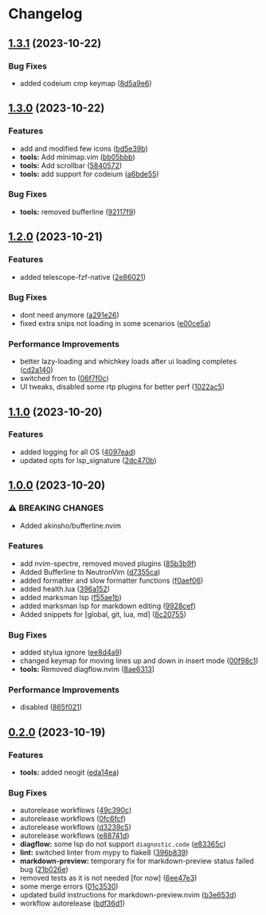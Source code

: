 # Changelog

## [1.3.1](https://github.com/daUnknownCoder/NeutronVim/compare/v1.3.0...v1.3.1) (2023-10-22)


### Bug Fixes

* added codeium cmp keymap ([8d5a9e6](https://github.com/daUnknownCoder/NeutronVim/commit/8d5a9e6aa8395d46ece5f6a26822c3c12debdaff))

## [1.3.0](https://github.com/daUnknownCoder/NeutronVim/compare/v1.2.0...v1.3.0) (2023-10-22)


### Features

* add and modified few icons ([bd5e39b](https://github.com/daUnknownCoder/NeutronVim/commit/bd5e39bc944cf96198ce42686ff1551d6c0c3bd5))
* **tools:** Add minimap.vim ([bb05bbb](https://github.com/daUnknownCoder/NeutronVim/commit/bb05bbbe367e7d8e372a1dab1f74b1a2b30732d6))
* **tools:** Add scrollbar ([5840572](https://github.com/daUnknownCoder/NeutronVim/commit/5840572d29cc88e5d6a9f923ac55bf0db81c7192))
* **tools:** add support for codeium ([a6bde55](https://github.com/daUnknownCoder/NeutronVim/commit/a6bde55c74e4958db1497cdb39c34d9fe253e4ca))


### Bug Fixes

* **tools:** removed bufferline ([92117f9](https://github.com/daUnknownCoder/NeutronVim/commit/92117f9d05fb091741daa43931c42988ef9e612e))

## [1.2.0](https://github.com/daUnknownCoder/NeutronVim/compare/v1.1.0...v1.2.0) (2023-10-21)


### Features

* added telescope-fzf-native ([2e86021](https://github.com/daUnknownCoder/NeutronVim/commit/2e86021c72ea655dcb2069e13b71e00516a9fe4d))


### Bug Fixes

* dont need  anymore ([a291e26](https://github.com/daUnknownCoder/NeutronVim/commit/a291e268a8736fc5d9a5af3d972566325d86bb30))
* fixed extra snips not loading in some scenarios ([e00ce5a](https://github.com/daUnknownCoder/NeutronVim/commit/e00ce5a3730b845d558dc80eea4331079c23060a))


### Performance Improvements

* better lazy-loading and whichkey loads after ui loading completes ([cd2a140](https://github.com/daUnknownCoder/NeutronVim/commit/cd2a1402cf09af942c8a4b190a0c828abf0c45dd))
* switched from  to ([06f7f0c](https://github.com/daUnknownCoder/NeutronVim/commit/06f7f0cf16dc2d41c34644461249c5e863f2e203))
* UI tweaks, disabled some rtp plugins for better perf ([1022ac5](https://github.com/daUnknownCoder/NeutronVim/commit/1022ac5ef1a81988b1e61ebc24ec0c1753a65a17))

## [1.1.0](https://github.com/daUnknownCoder/NeutronVim/compare/v1.0.0...v1.1.0) (2023-10-20)


### Features

* added logging for all OS ([4097ead](https://github.com/daUnknownCoder/NeutronVim/commit/4097ead4c064bcc33027465527c122355ab035a8))
* updated opts for lsp_signature ([2dc470b](https://github.com/daUnknownCoder/NeutronVim/commit/2dc470b4340682d6ed5af0207995b1e942533399))

## [1.0.0](https://github.com/daUnknownCoder/NeutronVim/compare/v0.2.0...v1.0.0) (2023-10-20)


### ⚠ BREAKING CHANGES

* Added akinsho/bufferline.nvim

### Features

* add nvim-spectre, removed moved plugins ([85b3b9f](https://github.com/daUnknownCoder/NeutronVim/commit/85b3b9ffdea2f5c2f230fdeb4795ba315e733231))
* Added Bufferline to NeutronVim ([d7355ca](https://github.com/daUnknownCoder/NeutronVim/commit/d7355ca0edccc7430421a7218a572cb7d135ee5a))
* added formatter and slow formatter functions ([f0aef06](https://github.com/daUnknownCoder/NeutronVim/commit/f0aef06f2724b8bdbd1d2a6aaf67e7ae8b46d099))
* added health.lua ([396a152](https://github.com/daUnknownCoder/NeutronVim/commit/396a15275b28f5f8d9377fb9a62d5164e5326691))
* added marksman lsp ([f55ae1b](https://github.com/daUnknownCoder/NeutronVim/commit/f55ae1b8b1ed19de02af8cbd42fa13b2fb100021))
* added marksman lsp for markdown editing ([9928cef](https://github.com/daUnknownCoder/NeutronVim/commit/9928cefc51322074ba9612d666a1272e4e954e50))
* Added snippets for [global, git, lua, md] ([8c20755](https://github.com/daUnknownCoder/NeutronVim/commit/8c20755ba927021def822a6eb028003da11c8ef8))


### Bug Fixes

* added stylua ignore ([ee8d4a9](https://github.com/daUnknownCoder/NeutronVim/commit/ee8d4a9d04a5263d49f8337d252a8554aa6d4611))
* changed keymap for moving lines up and down in insert mode ([00f98c1](https://github.com/daUnknownCoder/NeutronVim/commit/00f98c1ba16e45ac82b0f899103e60b3099ee610))
* **tools:** Removed diagflow.nvim ([8ae6313](https://github.com/daUnknownCoder/NeutronVim/commit/8ae63138183e601637ddc1c513efdfb39dc3bb03))


### Performance Improvements

* disabled ([865f021](https://github.com/daUnknownCoder/NeutronVim/commit/865f0215adff4ad6e66323f63bd79dacad2f7bab))

## [0.2.0](https://github.com/daUnknownCoder/NeutronVim/compare/v0.1.1...v0.2.0) (2023-10-19)


### Features

* **tools:** added neogit ([eda14ea](https://github.com/daUnknownCoder/NeutronVim/commit/eda14ea20bd742bf1a5350def81a8cd8847d5d41))


### Bug Fixes

* autorelease workflows ([49c390c](https://github.com/daUnknownCoder/NeutronVim/commit/49c390c3ccf1edc6bbdd058dc8b95cd7a7dd40f7))
* autorelease workflows ([0fc6fcf](https://github.com/daUnknownCoder/NeutronVim/commit/0fc6fcf72375b66cbe2589a7b3830018d6343158))
* autorelease workflows ([d3239c5](https://github.com/daUnknownCoder/NeutronVim/commit/d3239c56305338dd80ea3bbfe3d394c1490d2a37))
* autorelease workflows ([e88741d](https://github.com/daUnknownCoder/NeutronVim/commit/e88741d38a6417c42175e037bf7b9bea98c0b4e5))
* **diagflow:** some lsp do not support ```diagnostic.code``` ([e83365c](https://github.com/daUnknownCoder/NeutronVim/commit/e83365ca32d0edf816df0c721d4c8d7bee2b7709))
* **lint:** switched linter from mypy to flake8 ([396b839](https://github.com/daUnknownCoder/NeutronVim/commit/396b8396913e0fe099cf570853068833355ead61))
* **markdown-preview:** temporary fix for markdown-preview status failed bug ([21b026e](https://github.com/daUnknownCoder/NeutronVim/commit/21b026e99f5d7020db9c07099ad278c942d84f81))
* removed tests as it is not needed [for now] ([6ee47e3](https://github.com/daUnknownCoder/NeutronVim/commit/6ee47e3d1a4e5bc39ce3982c9912a24d9461149e))
* some merge errors ([01c3530](https://github.com/daUnknownCoder/NeutronVim/commit/01c353031ad5ce5b7c8e0bc9d1cb67d1c6a4bcfc))
* updated build instructions for markdown-preview.nvim ([b3e653d](https://github.com/daUnknownCoder/NeutronVim/commit/b3e653d2dac45ac515b66cd618580a10f483e12d))
* workflow autorelease ([bdf36d1](https://github.com/daUnknownCoder/NeutronVim/commit/bdf36d10797f67e08a52f1a6784c5f0c1be1bd92))
